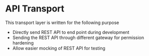 # API Transport

This transport layer is written for the following purpose
- Directly send REST API to end point during development
- Sending the REST API through different gateway for permission hardening
- Allow easier mocking of REST API for testing
